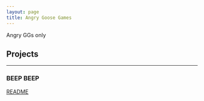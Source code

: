 ```yaml
---
layout: page
title: Angry Goose Games
---
```

Angry GGs only

## Projects
___
### BEEP BEEP
[README](https://github.com/AngryGooseGames/Beep-Beep/blob/develop/README.md)
